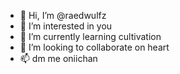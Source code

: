 - 👋 Hi, I’m @raedwulfz
- 👀 I’m interested in you
- 🌱 I’m currently learning cultivation
- 💞️ I’m looking to collaborate on heart
- 📫 dm me oniichan

<!---
raedwulfz/raedwulfz is a ✨ special ✨ repository because its `README.md` (this file) appears on your GitHub profile.
You can click the Preview link to take a look at your changes.
--->
